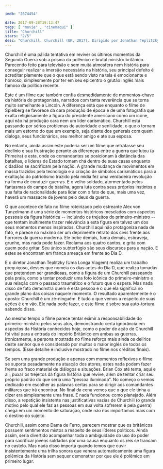 ```yaml
---

imdb: "2674454"

date: 2017-09-28T19:13:47
tags: [ "movie" , "cinemaqui" ]
title: "Churchill"
stars: "2/5"
desc: "Churchill. Churchill (UK, 2017). Dirigido por Jonathan Teplitzky. Escrito por Alex von Tunzelmann. Com Brian Cox (Winston Churchill), Miranda Richardson (Clementine Churchill), John Slattery (Dwight Eisenhower), Ella Purnell (Helen Garrett), Julian Wadham (Bernard Montgomery), Richard Durden (Jan Smuts), James Purefoy (King George VI), Danny Webb (Alan Brooke), Jonathan Aris (Trafford Leigh-Mallory)."
---
```

Churchill é uma pálida tentativa em reviver os últimos momentos da Segunda Guerra sob a prisma do polêmico e brutal ministro britânico. Parecendo feito para televisão e sem muita atmosfera nem história para conseguir realizar a imersão necessária na história, seu principal defeito é acreditar piamente que o que está sendo visto na tela é emocionante e honroso, simplesmente por ter em seu epicentro o grutão inglês mais famoso da política recente.

Este é um filme que também confia desmedidamente de momentos-chave da história do protagonista, narrados com tanta reverência que se torna muito semelhante a Lincoln. A diferença está que enquanto o filme de Spielberg se favorece da cara produção de época e de uma fotografia que exalta religiosamente a figura do presidente americano como um ícone, aqui não há produção cara nem um líder carismático. Churchill está passando por sérios problemas de autoridade e senilidade, o que o tornam mais um estorno do que um exemplo, seja diante dos generais com quem dialoga, seus funcionários, seu melhor amigo e até sua esposa.

No entanto, ainda assim este poderia ser um filme que retratasse seu declínio e sua frustração perante as diferenças entre a guerra que lutou (a Primeira) e esta, onde os comandantes se posicionam à distância das batalhas, e líderes de Estado tomam chá dentro de suas casas enquanto cidadãos se sacrificam pela nação. A grande mudança de movimentos em massa trazidos pela tecnologia e a criação de símbolos carismáticos para a exaltação do patriotismo trazido pela mídia fez uma verdadeira revolução na forma de conduzir guerras. E o velho soldado, atormentado pelos fantasmas do campo de batalha, agora luta contra seus próprios instintos e sua falta de racionalidade para lidar com o fato de que, mais uma vez, haverá um massacre de jovens pelo deus da guerra.

O que acontece de fato no filme roteirizado pelo estreante Alex von Tunzelmann é uma série de momentos históricos mesclados com aspectos pessoais da figura histórica -- incluindo os trejeitos do primeiro-ministro -- que tentam inultimente trazer relevância a esta figura em talvez um dos seus momentos menos inspirados. Churchill aqui não protagoniza nada de fato, e parece no máximo ser um deprimente retrato dos civis frente aos horrores da guerra moderna. Ele bebe demais, fuma demais, esbraveja, grunhe, mas nada pode fazer. Reclama aos quatro cantos, e grita com quem pode gritar. Seu único subterfúgio são seus discursos para a nação. E estes se encontram em franca ameaça em frente ao Dia D.

E o diretor Jonathan Teplitzky (Uma Longa Viagem) realiza um trabalho preguiçoso, desses que nomeia os dias antes do Dia D, que realiza tomadas que pretendem ser grandiosas, como a figura de um Churchill passeando pela praia, como a tentar produzir uma foto icônica do primeiro-ministro e sua relação com o passado traumático e o futuro que o espera. Mas nada disso de fato demonstra quem é esta pessoa e o que ela significa no grande plano das coisas naquele momento. O resultado aparentemente é o oposto: Churchill é um zé-ninguém. E tudo o que vemos a respeito de suas ações é em vão. Ele nada pode fazer, e este filme é sobre sua auto-tortura sabendo disso.

Ao mesmo tempo o filme parece tentar eximir a responsabilidade do primeiro-ministro pelos seus atos, demonstrando certa ignorância em aspectos da História conhecidos hoje, como o poder de ação de Churchill foi vital para a entrada do Império Britânico em ambas as guerras. Ironicamente, a persona mostrada no filme reforça mais ainda os delírios deste senhor que é considerado por muitos o maior inglês de todos os tempos. (Esse detalhe é inclusive mostrado no filme nos créditos finais).

Se sem uma grande produção e apenas com momentos reflexivos o filme se suporta pesadamente na atuação dos atores, estes nada podem fazer frente ao fraco material de diálogos e situações. Brian Cox até tenta, aqui e ali, puxar os trejeitos da figura história que revive, além de tentar criar seu próprio padrão do que seria uma "pessoa iluminada". No começo o vemos dedicado em escolher as palavras certas para se dirigir aos comandantes militares que irá encontrar. No final da cena vemos que o que ele tinha a dizer era simplesmente uma frase. E nada funcionou como planejado. Além disso, a repetição insistente nas justificativas vazias de Churchill (o grande motivo pelo qual ele faz as pessoas em sua volta sofrerem é pela guerra) chega em um momento de saturação, onde não nos importamos mais com o destino do sujeito.

Churchill, assim como Dama de Ferro, parecem mostrar que os britânicos possuem sentimentos mistos a respeito de seus líderes políticos. Ainda assim, seria divertido acompanhar toda a ambiguidade do uso do poder para sacrificar jovens soldados por uma causa enquanto os reis se trancam no castelo. Mas nada disso importa quando temos que ouvir insistentemente uma trilha sonora que venera automaticamente uma figura polêmica da História sem sequer demonstrar por que ele é polêmico em primeiro lugar.
